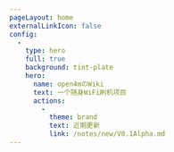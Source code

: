 ```yaml
---
pageLayout: home
externalLinkIcon: false
config:
  -
    type: hero
    full: true
    background: tint-plate
    hero:
      name: open4mのWiki
      text: 一个随身WiFi刷机项目
      actions:
        -
          theme: brand
          text: 近期更新
          link: /notes/new/V0.1Alpha.md
---
```

